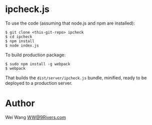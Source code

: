 # ipcheck.js

To use the code (assuming that node.js and npm are installed):

```shell
$ git clone <this-git-repo> ipcheck
$ cd ipcheck
$ npm install
$ node index.js
```

To build production package:

```shell
$ sudo npm install -g webpack
$ webpack
```

That builds the `dist/server/ipcheck.js` bundle, minified, ready to be deployed to a production server.

# Author

Wei Wang <WW@9Rivers.com>
